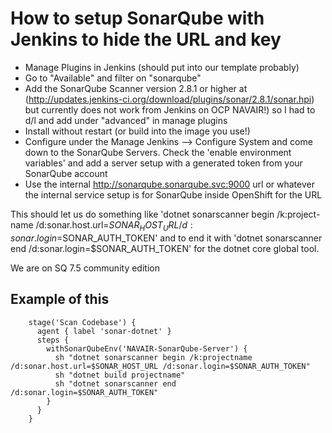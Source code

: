 # How to setup SonarQube with Jenkins to hide the URL and key

* Manage Plugins in Jenkins (should put into our template probably)
* Go to "Available" and filter on "sonarqube"
* Add the SonarQube Scanner version 2.8.1 or higher at (http://updates.jenkins-ci.org/download/plugins/sonar/2.8.1/sonar.hpi) but currently does not work from Jenkins on OCP NAVAIR!) so I had to d/l and add under "advanced" in manage plugins
* Install without restart (or build into the image you use!)
* Configure under the Manage Jenkins --> Configure System and come down to the SonarQube Servers. Check the 'enable environment variables' and add a server setup with a generated token from your SonarQube account
* Use the internal http://sonarqube.sonarqube.svc:9000 url or whatever the internal service setup is for SonarQube inside OpenShift for the URL

This should let us do something like 'dotnet sonarscanner begin /k:project-name /d:sonar.host.url=$SONAR_HOST_URL /d:sonar.login=$SONAR_AUTH_TOKEN' and to end it with 'dotnet sonarscanner end /d:sonar.login=$SONAR_AUTH_TOKEN' for the dotnet core global tool. 

We are on SQ 7.5 community edition

## Example of this

```
    stage('Scan Codebase') {
      agent { label 'sonar-dotnet' }
      steps {
        withSonarQubeEnv('NAVAIR-SonarQube-Server') {
          sh "dotnet sonarscanner begin /k:projectname /d:sonar.host.url=$SONAR_HOST_URL /d:sonar.login=$SONAR_AUTH_TOKEN"
          sh "dotnet build projectname"
          sh "dotnet sonarscanner end /d:sonar.login=$SONAR_AUTH_TOKEN"
        }
      }
    }
```
